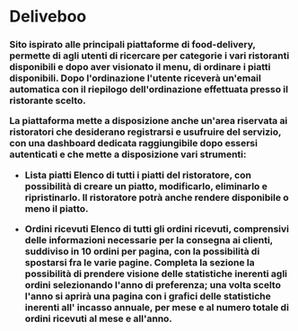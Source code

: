 <h1>Deliveboo</h1>

<h3> Sito ispirato alle principali piattaforme di food-delivery, permette di agli utenti di ricercare per categorie i vari ristoranti disponibili e dopo aver visionato il menu, di ordinare i piatti disponibili.
Dopo l'ordinazione l'utente riceverà un'email automatica con il riepilogo dell'ordinazione effettuata presso il ristorante scelto.
  
La piattaforma mette a disposizione anche un'area riservata ai ristoratori che desiderano registrarsi e usufruire del servizio, con una dashboard dedicata raggiungibile dopo essersi autenticati e che mette a disposizione vari strumenti:

- Lista piatti
  Elenco di tutti i piatti del ristoratore, con possibilità di creare un piatto, modificarlo, eliminarlo e ripristinarlo.
  Il ristoratore potrà anche rendere disponibile o meno il piatto.
  
- Ordini ricevuti
  Elenco di tutti gli ordini ricevuti, comprensivi delle informazioni necessarie per la consegna ai clienti, suddiviso in 10 ordini per pagina, con la possibilità     di spostarsi fra le varie pagine.
  Completa la sezione la possibilità di prendere visione delle statistiche inerenti agli ordini selezionando l'anno di preferenza; una volta scelto l'anno si aprirà   una pagina con i grafici delle statistiche inerenti all' incasso annuale, per mese e al numero totale di ordini ricevuti al mese e all'anno.
  
</h3>  
